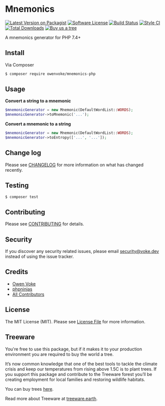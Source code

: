 # Mnemonics

[![Latest Version on Packagist][ico-version]][link-packagist]
[![Software License][ico-license]](LICENSE.md)
[![Build Status][ico-github-actions]][link-github-actions]
[![Style CI][ico-styleci]][link-styleci]
[![Total Downloads][ico-downloads]][link-downloads]
[![Buy us a tree][ico-treeware-gifting]][link-treeware-gifting]

A mnemonics generator for PHP 7.4+

## Install

Via Composer

```bash
$ composer require owenvoke/mnemonics-php
```

## Usage

**Convert a string to a mnemonic**

```php
$mnemonicGenerator = new Mnemonic(DefaultWordList::WORDS);
$mnemonicGenerator->toMnemonic('...');
```
**Convert a mnemonic to a string**

```php
$mnemonicGenerator = new Mnemonic(DefaultWordList::WORDS);
$mnemonicGenerator->toEntropy(['...', '...']);
```

## Change log

Please see [CHANGELOG](CHANGELOG.md) for more information on what has changed recently.

## Testing

```bash
$ composer test
```

## Contributing

Please see [CONTRIBUTING](.github/CONTRIBUTING.md) for details.

## Security

If you discover any security related issues, please email security@voke.dev instead of using the issue tracker.

## Credits

- [Owen Voke][link-author]
- [phpninjas][link-phpninjas]
- [All Contributors][link-contributors]

## License

The MIT License (MIT). Please see [License File](LICENSE.md) for more information.

## Treeware

You're free to use this package, but if it makes it to your production environment you are required to buy the world a tree.

It’s now common knowledge that one of the best tools to tackle the climate crisis and keep our temperatures from rising above 1.5C is to plant trees. If you support this package and contribute to the Treeware forest you’ll be creating employment for local families and restoring wildlife habitats.

You can buy trees [here][link-treeware-gifting].

Read more about Treeware at [treeware.earth][link-treeware].

[ico-version]: https://img.shields.io/packagist/v/owenvoke/mnemonics-php.svg?style=flat-square
[ico-license]: https://img.shields.io/badge/license-MIT-brightgreen.svg?style=flat-square
[ico-github-actions]: https://img.shields.io/github/workflow/status/owenvoke/mnemonics-php/Tests.svg?style=flat-square
[ico-styleci]: https://styleci.io/repos/167410085/shield
[ico-downloads]: https://img.shields.io/packagist/dt/owenvoke/mnemonics-php.svg?style=flat-square
[ico-treeware-gifting]: https://img.shields.io/badge/Treeware-%F0%9F%8C%B3-lightgreen?style=flat-square

[link-packagist]: https://packagist.org/packages/owenvoke/mnemonics-php
[link-github-actions]: https://github.com/owenvoke/mnemonics-php/actions
[link-styleci]: https://styleci.io/repos/167410085
[link-downloads]: https://packagist.org/packages/owenvoke/mnemonics-php
[link-treeware]: https://treeware.earth
[link-treeware-gifting]: https://ecologi.com/owenvoke?gift-trees
[link-author]: https://github.com/owenvoke
[link-phpninjas]: https://github.com/phpninjas
[link-contributors]: ../../contributors
